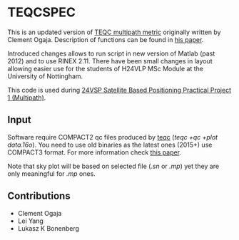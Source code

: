 # TEQCSPEC

This is an updated version of [TEQC multipath metric](http://www.mathworks.com/matlabcentral/fileexchange/12886-teqcspec/content/Teqcspec/teqcspec.m) originally written by Clement Ogaja.
Description of functions can be found in [his paper][paper].

Introduced changes allows to run script in new version of Matlab (past 2012) and to use RINEX 2.11. There have been small changes in layout allowing easier use for the students of H24VLP MSc Module at the University of Nottingham.

This code is used during [24VSP Satellite Based Positioning Practical Project 1 (Multipath)](https://github.com/DfAC/TeachingSlides/tree/master/H24VLP_P1_MP).

## Input

Software require COMPACT2 qc files produced by [teqc](http://bit.ly/1KfxvZM) (*teqc +qc +plot data.16o*). You need to use old binaries as the latest ones (2015+) use COMPACT3 format. For more information check [this paper][paper].


Note that sky plot will be based on selected file (*.sn* or *.mp*) yet they are only meaningful for *.mp* ones.

## Contributions

* Clement Ogaja
* Lei Yang
* Lukasz K Bonenberg



[paper]: http://link.springer.com/article/10.1007%2Fs10291-006-0052-6 "Clement Ogaja 2007 paper"
